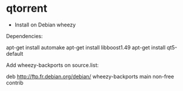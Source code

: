 # qtorrent

- Install on Debian wheezy

Dependencies:

apt-get install automake
apt-get install libboost1.49
apt-get install qt5-default

Add wheezy-backports on source.list:

deb http://ftp.fr.debian.org/debian/ wheezy-backports main non-free contrib

